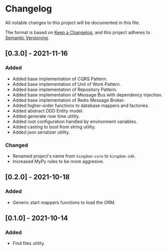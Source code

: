 # Changelog
All notable changes to this project will be documented in this file.

The format is based on [Keep a Changelog](https://keepachangelog.com/en/1.0.0/),
and this project adheres to [Semantic Versioning](https://semver.org/spec/v2.0.0.html).

## [0.3.0] - 2021-11-16
### Added
- Added base implementation of CQRS Pattern.
- Added base implementation of Unit of Work Pattern.
- Added base implementation of Repository Pattern.
- Added base implementation of Message Bus with dependency injection.
- Added base implementation of Redis Message Broker.
- Added higher-order functions to database mappers and factories.
- Added abstract DDD Entity model.
- Added generate now time utility.
- Added root configuration handled by environment variables.
- Added casting to bool from string utility.
- Added json serializer utility.
### Changed
- Renamed project's name from `kingdom-core` to `kingdom-sdk`.
- Increased MyPy rules to be more aggresive.

## [0.2.0] - 2021-10-18
### Added
- Generic start mappers functions to load the ORM.

## [0.1.0] - 2021-10-14
### Added
- Find files utility.
